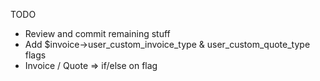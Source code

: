 TODO
* Review and commit remaining stuff
* Add $invoice->user_custom_invoice_type & user_custom_quote_type flags
* Invoice / Quote => if/else on flag